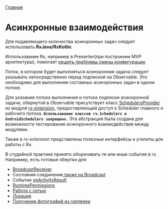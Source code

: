 [Главная](../main.md)

# Асинхронные взаимодействия

Для подавляющего количества асинхронных задач следует использовать **RxJava/RxKotlin**.

Использование Rx, например в Presenter(при построении MVP архитектуры),
помогает [решить проблемы смены конфигурации][core-mvp].

Поток, в котором будет выполняться асинхронная задача следует указывать
непосредственно перед подпиской на Observable.
Это необходимо для выполнения составных асинхронных задач в одном
потоке.

Для указания потока выполнения и потока подписки асинхронной
задачи, обернутой в Observable присутствует класс [SchedulersProvider](../../rx-extension/lib-rx-extension/src/main/java/ru/surfstudio/android/rx/extension/scheduler/SchedulersProviderImpl.java)
из модуля [rx-extension](../../rx-extension/README.md),
предоставляющий доступ к Scheduler главного и рабочего потока.
**`Использование классов rx.Schedulers и AndroidSchedulers запрещено.`**
Эта абстракция была создана для возможности тестирования асинхронного
взаимодействия между модулями.

Также в *rx-extension* представлены полезные интерфейсы и утилиты для работы с Rx.

В студийной практике принято оборачивать те или иные события в rx.
Например, есть готовые обертки для:
- [BroadcastReceiver](../../deprecated/broadcast-extension/README.md)
- Состояния соединения,[также на Broadcast](../../connection/README.md)
- Событие [onActivityResult][core-ui]
- [RuntimePermissions][core-ui]
- [Работа с сетью](../../docs/interactor/network.md)
- [Локация](../../location/README.md)
- [Получение фотографий из галлереи](../../picture-provider/lib-picture-provider/)

[core-mvp]: ../../mvp/lib-core-mvp/README.md
[core-ui]: ../../core-ui/README.md

